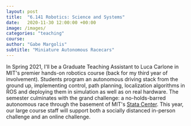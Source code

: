 ```yaml
---
layout: post
title:  "6.141 Robotics: Science and Systems"
date:   2020-11-30 12:00:00 +00:00
image: /images/
categories: "teaching"
course: 
author: "Gabe Margolis"
subtitle: "Miniature Autonomous Racecars"
---
```


In Spring 2021, I'll be a Graduate Teaching Assistant to Luca Carlone in MIT's premier hands-on robotics course (back for my third year of involvement). Students program an autonomous driving stack from the ground up, implementing control, path planning, localization algorithms in ROS and deploying them in simulation as well as on real hardware. The semester culminates with the grand challenge: a no-holds-barred autonomous race through the basement of MIT's [Stata Center](https://www.csail.mit.edu/about/stata-center). This year, our large course staff will support both a socially distanced in-person challenge and an online challenge.